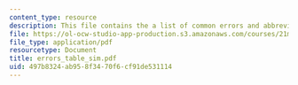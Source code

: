 ```yaml
---
content_type: resource
description: This file contains the a list of common errors and abbreviations.
file: https://ol-ocw-studio-app-production.s3.amazonaws.com/courses/21m-301-harmony-and-counterpoint-i-spring-2005/497b8324ab958f3470f6cf91de531114_errors_table_sim.pdf
file_type: application/pdf
resourcetype: Document
title: errors_table_sim.pdf
uid: 497b8324-ab95-8f34-70f6-cf91de531114
---
```

